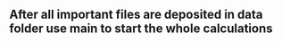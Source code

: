 
## After all important files are deposited in data folder use main to start the whole calculations
